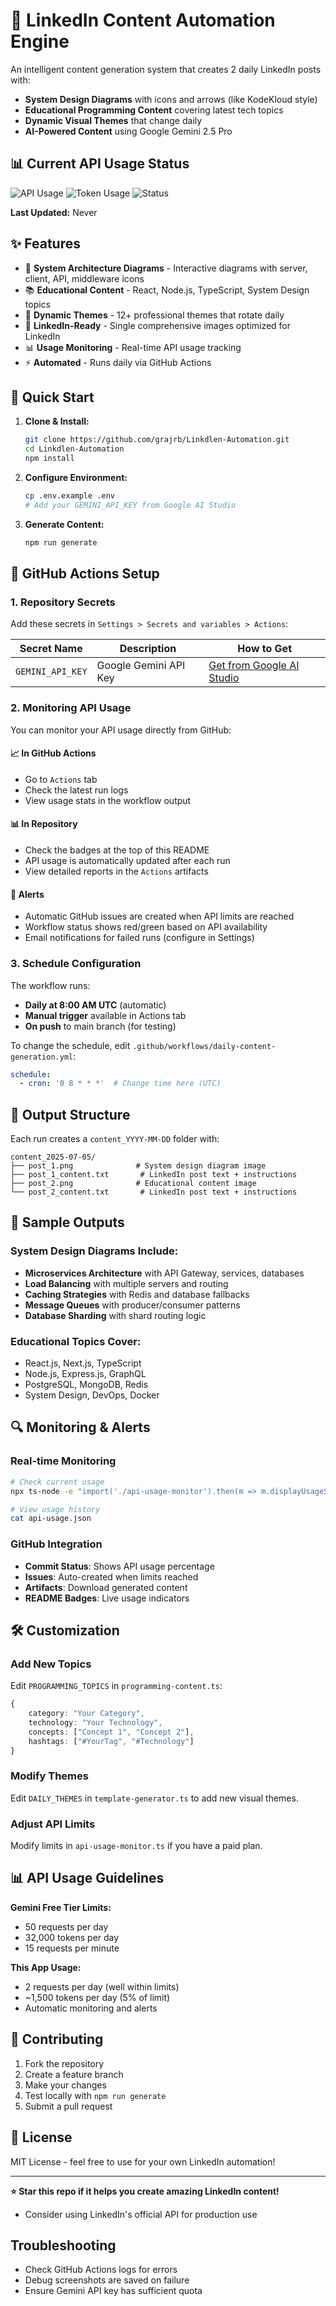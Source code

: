 # 🚀 LinkedIn Content Automation Engine

An intelligent content generation system that creates 2 daily LinkedIn posts with:
- **System Design Diagrams** with icons and arrows (like KodeKloud style)
- **Educational Programming Content** covering latest tech topics
- **Dynamic Visual Themes** that change daily
- **AI-Powered Content** using Google Gemini 2.5 Pro

## 📊 Current API Usage Status

![API Usage](https://img.shields.io/badge/Daily%20Requests-0%2F50-green)
![Token Usage](https://img.shields.io/badge/Daily%20Tokens-0%2F32%2C000-green)
![Status](https://img.shields.io/badge/Status-Active-brightgreen)

**Last Updated:** Never

## ✨ Features

- 🎨 **System Architecture Diagrams** - Interactive diagrams with server, client, API, middleware icons
- 📚 **Educational Content** - React, Node.js, TypeScript, System Design topics
- 🌈 **Dynamic Themes** - 12+ professional themes that rotate daily
- 📱 **LinkedIn-Ready** - Single comprehensive images optimized for LinkedIn
- 📊 **Usage Monitoring** - Real-time API usage tracking
- ⚡ **Automated** - Runs daily via GitHub Actions

## 🚀 Quick Start

1. **Clone & Install:**
   ```bash
   git clone https://github.com/grajrb/Linkdlen-Automation.git
   cd Linkdlen-Automation
   npm install
   ```

2. **Configure Environment:**
   ```bash
   cp .env.example .env
   # Add your GEMINI_API_KEY from Google AI Studio
   ```

3. **Generate Content:**
   ```bash
   npm run generate
   ```

## 🔧 GitHub Actions Setup

### 1. Repository Secrets
Add these secrets in `Settings > Secrets and variables > Actions`:

| Secret Name | Description | How to Get |
|-------------|-------------|------------|
| `GEMINI_API_KEY` | Google Gemini API Key | [Get from Google AI Studio](https://aistudio.google.com/app/apikey) |

### 2. Monitoring API Usage

You can monitor your API usage directly from GitHub:

#### 📈 In GitHub Actions
- Go to `Actions` tab
- Check the latest run logs
- View usage stats in the workflow output

#### 📊 In Repository
- Check the badges at the top of this README
- API usage is automatically updated after each run
- View detailed reports in the `Actions` artifacts

#### 🚨 Alerts
- Automatic GitHub issues are created when API limits are reached
- Workflow status shows red/green based on API availability
- Email notifications for failed runs (configure in Settings)

### 3. Schedule Configuration

The workflow runs:
- **Daily at 8:00 AM UTC** (automatic)
- **Manual trigger** available in Actions tab
- **On push** to main branch (for testing)

To change the schedule, edit `.github/workflows/daily-content-generation.yml`:
```yaml
schedule:
  - cron: '0 8 * * *'  # Change time here (UTC)
```

## 📁 Output Structure

Each run creates a `content_YYYY-MM-DD` folder with:
```
content_2025-07-05/
├── post_1.png              # System design diagram image
├── post_1_content.txt       # LinkedIn post text + instructions
├── post_2.png              # Educational content image  
└── post_2_content.txt       # LinkedIn post text + instructions
```

## 🎨 Sample Outputs

### System Design Diagrams Include:
- **Microservices Architecture** with API Gateway, services, databases
- **Load Balancing** with multiple servers and routing
- **Caching Strategies** with Redis and database fallbacks
- **Message Queues** with producer/consumer patterns
- **Database Sharding** with shard routing logic

### Educational Topics Cover:
- React.js, Next.js, TypeScript
- Node.js, Express.js, GraphQL
- PostgreSQL, MongoDB, Redis
- System Design, DevOps, Docker

## 🔍 Monitoring & Alerts

### Real-time Monitoring
```bash
# Check current usage
npx ts-node -e "import('./api-usage-monitor').then(m => m.displayUsageStats())"

# View usage history
cat api-usage.json
```

### GitHub Integration
- **Commit Status**: Shows API usage percentage
- **Issues**: Auto-created when limits reached
- **Artifacts**: Download generated content
- **README Badges**: Live usage indicators

## 🛠️ Customization

### Add New Topics
Edit `PROGRAMMING_TOPICS` in `programming-content.ts`:
```typescript
{
    category: "Your Category",
    technology: "Your Technology", 
    concepts: ["Concept 1", "Concept 2"],
    hashtags: ["#YourTag", "#Technology"]
}
```

### Modify Themes
Edit `DAILY_THEMES` in `template-generator.ts` to add new visual themes.

### Adjust API Limits
Modify limits in `api-usage-monitor.ts` if you have a paid plan.

## 📊 API Usage Guidelines

**Gemini Free Tier Limits:**
- 50 requests per day
- 32,000 tokens per day
- 15 requests per minute

**This App Usage:**
- 2 requests per day (well within limits)
- ~1,500 tokens per day (5% of limit)
- Automatic monitoring and alerts

## 🤝 Contributing

1. Fork the repository
2. Create a feature branch
3. Make your changes
4. Test locally with `npm run generate`
5. Submit a pull request

## 📜 License

MIT License - feel free to use for your own LinkedIn automation!

---

**⭐ Star this repo if it helps you create amazing LinkedIn content!**
- Consider using LinkedIn's official API for production use

## Troubleshooting

- Check GitHub Actions logs for errors
- Debug screenshots are saved on failure
- Ensure Gemini API key has sufficient quota


